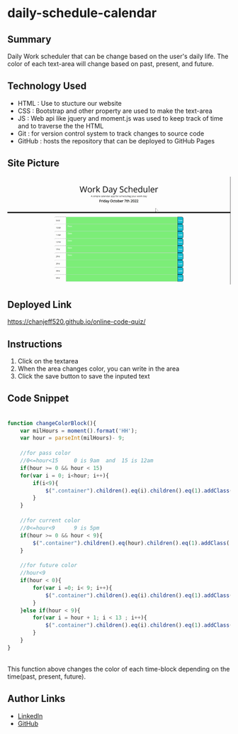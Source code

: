 # daily-schedule-calendar

## Summary
 Daily Work scheduler that can be change based on the user's daily life. The color of each text-area will change based on past, present, and future.

## Technology Used
 - HTML : Use to stucture our website
 - CSS : Bootstrap and other property are used to make the text-area
 - JS  : Web api like jquery and moment.js was used to keep track of time and to traverse the the HTML
 - Git : for version control system to track changes to source code
 - GitHub : hosts the repository that can be deployed to GitHub Pages

## Site Picture
![Site](./assets/demo-schedule-calendar.gif)

## Deployed Link
https://chanjeff520.github.io/online-code-quiz/

## Instructions
<ol>
<li>Click on the textarea</li>
<li>When the area changes color, you can write in the area</li>
<li>Click the save button to save the inputed text</li>
</ol>


## Code Snippet
```js

function changeColorBlock(){
    var milHours = moment().format('HH');
    var hour = parseInt(milHours)- 9;
    
    //for pass color
    //0<=hour<15     0 is 9am  and  15 is 12am
    if(hour >= 0 && hour < 15)
    for(var i = 0; i<hour; i++){
        if(i<9){
            $(".container").children().eq(i).children().eq(1).addClass('past');
        }
    }

    //for current color
    //0<=hour<9      9 is 5pm
    if(hour >= 0 && hour < 9){
        $(".container").children().eq(hour).children().eq(1).addClass('present');
    }

    //for future color
    //hour<9
    if(hour < 0){
        for(var i =0; i< 9; i++){
            $(".container").children().eq(i).children().eq(1).addClass('future');
        }
    }else if(hour < 9){
        for(var i = hour + 1; i < 13 ; i++){
            $(".container").children().eq(i).children().eq(1).addClass('future');
        }
    }
}



```
This function above changes the color of each time-block depending on the time(past, present, future).

## Author Links
- [LinkedIn](https://www.linkedin.com/in/jefflchan/)
- [GitHub](https://github.com/chanjeff520)
